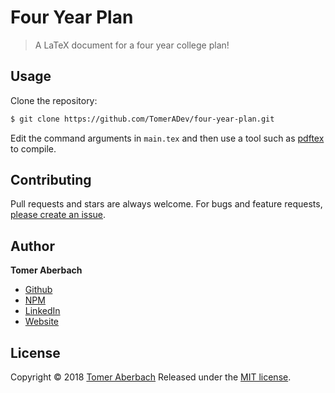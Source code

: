 # Four Year Plan

> A LaTeX document for a four year college plan! 

## Usage

Clone the repository:

```sh
$ git clone https://github.com/TomerADev/four-year-plan.git
```

Edit the command arguments in `main.tex` and then use a tool such as [pdftex](https://www.tug.org/applications/pdftex) to compile.

## Contributing

Pull requests and stars are always welcome. For bugs and feature requests, [please create an issue](https://github.com/TomerADev/four-year-plan/issues/new).

## Author

**Tomer Aberbach**

* [Github](https://github.com/TomerADev)
* [NPM](https://www.npmjs.com/~tomeraberbach)
* [LinkedIn](https://www.linkedin.com/in/tomer-a)
* [Website](https://tomeraberba.ch)

## License

Copyright © 2018 [Tomer Aberbach](https://github.com/TomerADev)
Released under the [MIT license](https://github.com/TomerADev/broken-record/blob/master/LICENSE).
